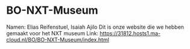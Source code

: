 # BO-NXT-Museum
Namen: Elias Reifenstuel, Isaiah Ajilo
Dit is onze website die we hebben gemaakt voor het NXT museum
Link: https://31812.hosts1.ma-cloud.nl/BO/BO-NXT-Museum/index.html 
